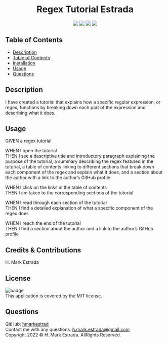 <h1 align="center">Regex Tutorial Estrada</h1>

<p align="center">
<img src="https://img.shields.io/github/repo-size/hmarkestrad/Regex-Tutorial-Estrada" />
<img src="https://img.shields.io/github/languages/top/hmarkestrad/Regex-Tutorial-Estrada"  />
<img src="https://img.shields.io/github/issues/hmarkestrad/Regex-Tutorial-Estrada" />
<img src="https://img.shields.io/github/last-commit/hmarkestrad/Regex-Tutorial-Estrada" >
</p>
  
## Table of Contents
- [Description](#description)
- [Table of Contents](#table-of-contents)
- [Installation](#installation)
- [Usage](#usage)
- [Questions](#questions)
  
## Description
I have created a tutorial that explains how a specific regular expression, or regex, functions by breaking down each part of the expression and describing what it does.
  
## Usage
GIVEN a regex tutorial  
  
WHEN I open the tutorial  
THEN I see a descriptive title and introductory paragraph explaining the purpose of the tutorial, a summary describing the regex featured in the tutorial, a table of contents linking to different sections that break down each component of the regex and explain what it does, and a section about the author with a link to the author’s GitHub profile  
  
WHEN I click on the links in the table of contents  
THEN I am taken to the corresponding sections of the tutorial  
  
WHEN I read through each section of the tutorial  
THEN I find a detailed explanation of what a specific component of the regex does  
  
WHEN I reach the end of the tutorial  
THEN I find a section about the author and a link to the author’s GitHub profile  
  
## Credits & Contributions
H. Mark Estrada
  
## License
![badge](https://img.shields.io/badge/license-MIT-brightgreen)<br>
This application is covered by the MIT license. 
  
## Questions
GitHub: [hmarkestrad](https://github.com/hmarkestrad)<br>
Contact me with any questions: h.mark.estrada@gmail.com<br>
Copyright 2022 © H. Mark Estrada. AllRights Reserved.<br>